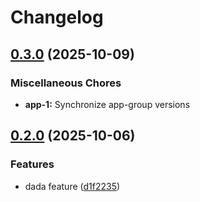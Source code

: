 # Changelog

## [0.3.0](https://github.com/wiktorn/release-please-tests/compare/app-1-v0.2.0...app-1-v0.3.0) (2025-10-09)


### Miscellaneous Chores

* **app-1:** Synchronize app-group versions

## [0.2.0](https://github.com/wiktorn/release-please-tests/compare/app-1-v0.1.0...app-1-v0.2.0) (2025-10-06)


### Features

* dada feature ([d1f2235](https://github.com/wiktorn/release-please-tests/commit/d1f2235c675009e69b05cf034c33fc6810ecefe8))

